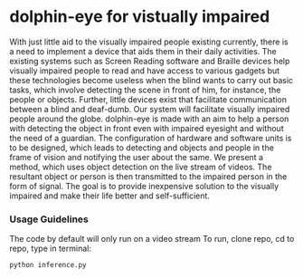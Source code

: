 # dolphin-eye for vistually impaired

With just little aid to the visually impaired people existing currently, there is a need to implement a device that aids them in their daily activities. The existing systems such as Screen Reading software and Braille devices help visually impaired people to read and have access to various gadgets but these technologies become useless when the blind wants to carry out basic tasks, which involve detecting the scene in front of him, for instance, the people or objects. Further, little devices exist that facilitate communication between a blind and deaf-dumb. Our system will facilitate visually impaired people around the globe. dolphin-eye is made with an aim to help a person with detecting the object in front even with impaired eyesight and without the need of a guardian. The configuration of hardware and software units is to be designed, which leads to detecting and objects and people in the frame of vision and notifying the user about the same. We present a method, which uses object detection on the live stream of videos. The resultant object or person is then transmitted to the impaired person in the form of signal. The goal is to provide inexpensive solution to the visually impaired and make their life better and self-sufficient.


### Usage Guidelines
The code by default will only run on a video stream
To run, clone repo, cd to repo, type in terminal:
```
python inference.py
```
